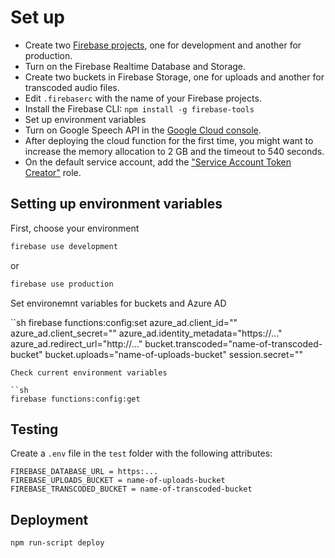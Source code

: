 # Set up

- Create two [Firebase projects](https://console.firebase.google.com/), one for development and another for production.
- Turn on the Firebase Realtime Database and Storage.
- Create two buckets in Firebase Storage, one for uploads and another for transcoded audio files.
- Edit `.firebaserc` with the name of your Firebase projects.
- Install the Firebase CLI: `npm install -g firebase-tools`
- Set up environment variables
- Turn on Google Speech API in the [Google Cloud console](https://console.cloud.google.com).
- After deploying the cloud function for the first time, you might want to increase the memory allocation to 2 GB and the timeout to 540 seconds.
- On the default service account, add the ["Service Account Token Creator"](https://firebase.google.com/docs/auth/admin/create-custom-tokens#service_account_does_not_have_required_permissions) role.

## Setting up environment variables

First, choose your environment

```sh
firebase use development
```

or

```sh
firebase use production
```

Set environemnt variables for buckets and Azure AD

``sh
firebase functions:config:set
azure_ad.client_id=""
azure_ad.client_secret=""
azure_ad.identity_metadata="https://..."
azure_ad.redirect_url="http://..."
bucket.transcoded="name-of-transcoded-bucket"
bucket.uploads="name-of-uploads-bucket"
session.secret=""

```
Check current environment variables

``sh
firebase functions:config:get
```

## Testing

Create a `.env` file in the `test` folder with the following attributes:

```
FIREBASE_DATABASE_URL = https:...
FIREBASE_UPLOADS_BUCKET = name-of-uploads-bucket
FIREBASE_TRANSCODED_BUCKET = name-of-transcoded-bucket
```

## Deployment

```sh
npm run-script deploy
```
